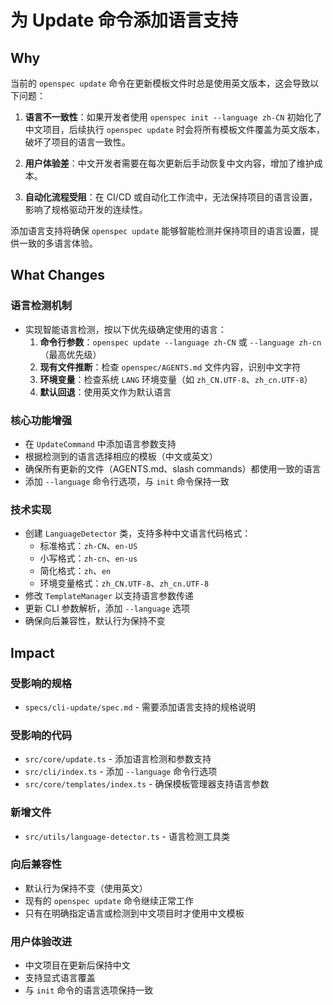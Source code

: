 # 为 Update 命令添加语言支持

## Why

当前的 `openspec update` 命令在更新模板文件时总是使用英文版本，这会导致以下问题：

1. **语言不一致性**：如果开发者使用 `openspec init --language zh-CN` 初始化了中文项目，后续执行 `openspec update` 时会将所有模板文件覆盖为英文版本，破坏了项目的语言一致性。

2. **用户体验差**：中文开发者需要在每次更新后手动恢复中文内容，增加了维护成本。

3. **自动化流程受阻**：在 CI/CD 或自动化工作流中，无法保持项目的语言设置，影响了规格驱动开发的连续性。

添加语言支持将确保 `openspec update` 能够智能检测并保持项目的语言设置，提供一致的多语言体验。

## What Changes

### 语言检测机制
- 实现智能语言检测，按以下优先级确定使用的语言：
  1. **命令行参数**：`openspec update --language zh-CN` 或 `--language zh-cn`（最高优先级）
  2. **现有文件推断**：检查 `openspec/AGENTS.md` 文件内容，识别中文字符
  3. **环境变量**：检查系统 `LANG` 环境变量（如 `zh_CN.UTF-8`、`zh_cn.UTF-8`）
  4. **默认回退**：使用英文作为默认语言

### 核心功能增强
- 在 `UpdateCommand` 中添加语言参数支持
- 根据检测到的语言选择相应的模板（中文或英文）
- 确保所有更新的文件（AGENTS.md、slash commands）都使用一致的语言
- 添加 `--language` 命令行选项，与 `init` 命令保持一致

### 技术实现
- 创建 `LanguageDetector` 类，支持多种中文语言代码格式：
  - 标准格式：`zh-CN`、`en-US`
  - 小写格式：`zh-cn`、`en-us`
  - 简化格式：`zh`、`en`
  - 环境变量格式：`zh_CN.UTF-8`、`zh_cn.UTF-8`
- 修改 `TemplateManager` 以支持语言参数传递
- 更新 CLI 参数解析，添加 `--language` 选项
- 确保向后兼容性，默认行为保持不变

## Impact

### 受影响的规格
- `specs/cli-update/spec.md` - 需要添加语言支持的规格说明

### 受影响的代码
- `src/core/update.ts` - 添加语言检测和参数支持
- `src/cli/index.ts` - 添加 `--language` 命令行选项
- `src/core/templates/index.ts` - 确保模板管理器支持语言参数

### 新增文件
- `src/utils/language-detector.ts` - 语言检测工具类

### 向后兼容性
- 默认行为保持不变（使用英文）
- 现有的 `openspec update` 命令继续正常工作
- 只有在明确指定语言或检测到中文项目时才使用中文模板

### 用户体验改进
- 中文项目在更新后保持中文
- 支持显式语言覆盖
- 与 `init` 命令的语言选项保持一致